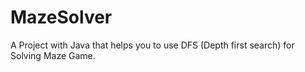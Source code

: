 # MazeSolver
A Project with Java that helps you to use DFS (Depth first search) for Solving Maze Game.

